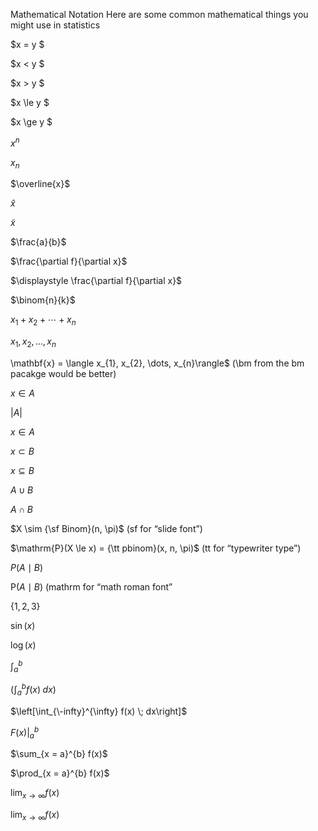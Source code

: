 Mathematical Notation
Here are some common mathematical things you might use in statistics

$x = y $

$x < y $

$x > y $

$x \le y $

$x \ge y $

$x^{n}$

$x_{n}$

$\overline{x}$

$\hat{x}$

$\tilde{x}$

$\frac{a}{b}$

$\frac{\partial f}{\partial x}$

$\displaystyle \frac{\partial f}{\partial x}$

$\binom{n}{k}$

$x_{1} + x_{2} + \cdots + x_{n}$

$x_{1}, x_{2}, \dots, x_{n}$

\mathbf{x} = \langle x_{1}, x_{2}, \dots, x_{n}\rangle$ (\bm from the bm pacakge would be better)

$x \in A$

$|A|$

$x \in A$

$x \subset B$

$x \subseteq B$

$A \cup B$

$A \cap B$

$X \sim {\sf Binom}(n, \pi)$ (sf for “slide font”)

$\mathrm{P}(X \le x) = {\tt pbinom}(x, n, \pi)$ (tt for “typewriter type”)

$P(A \mid B)$

$\mathrm{P}(A \mid B)$ (mathrm for “math roman font”

$\{1, 2, 3\}$

$\sin(x)$

$\log(x)$

$\int_{a}^{b}$

$\left(\int_{a}^{b} f(x) \; dx\right)$

$\left[\int_{\-infty}^{\infty} f(x) \; dx\right]$

$\left. F(x) \right|_{a}^{b}$

$\sum_{x = a}^{b} f(x)$

$\prod_{x = a}^{b} f(x)$

$\lim_{x \to \infty} f(x)$

$\displaystyle \lim_{x \to \infty} f(x)$